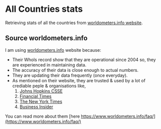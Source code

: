# All Countries stats

Retrieving stats of all the countries from [worldometers.info website](https://www.worldometers.info/coronavirus/countries-where-coronavirus-has-spread/).

## Source worldometers.info

I am using [worldometers.info](https://www.worldometers.info) website because:

* Their WhoIs record show that they are operational since 2004 so, they are experienced in maintaining data.
* The accuracy of their data is close enough to actual numbers.
* They are updating their data frequently (once everyday).
* As mentioned on their website, they are trusted & used by a lot of crediable peple & organisations like, 
  1. [Johns Hopkins CSSE](https://coronavirus.jhu.edu/map-faq)
  2. [Financial Times](https://www.worldometers.info/coronavirus/italy-numbers/)
  3. [The New York Times](https://www.nytimes.com/2020/03/20/health/coronavirus-data-logarithm-chart.html)
  4. [Business Insider](https://www.businessinsider.in/politics/news/the-us-is-well-on-the-way-to-having-a-coronavirus-outbreak-worse-than-china-or-even-italy/articleshow/74835312.cms)




You can read more about them [here https://www.worldometers.info/faq/](https://www.worldometers.info/faq/)